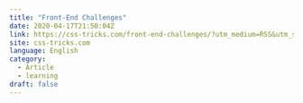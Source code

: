 ```yaml
---
title: "Front-End Challenges"
date: 2020-04-17T21:50:04Z
link: https://css-tricks.com/front-end-challenges/?utm_medium=RSS&utm_source=news.12bit.vn
site: css-tricks.com
language: English
category:
  - Article
  - learning
draft: false
---
```

